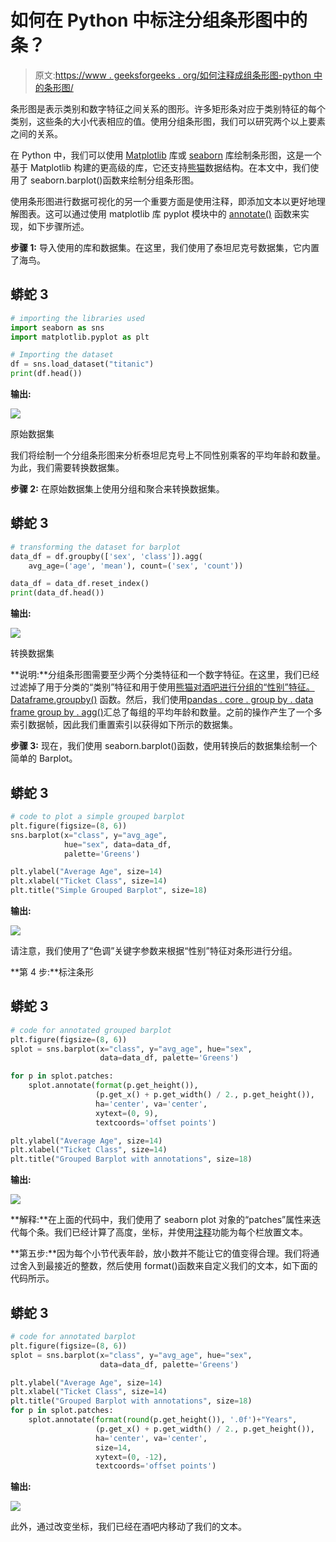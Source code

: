 # 如何在 Python 中标注分组条形图中的条？

> 原文:[https://www . geeksforgeeks . org/如何注释成组条形图-python 中的条形图/](https://www.geeksforgeeks.org/how-to-annotate-bars-in-grouped-barplot-in-python/)

条形图是表示类别和数字特征之间关系的图形。许多矩形条对应于类别特征的每个类别，这些条的大小代表相应的值。使用分组条形图，我们可以研究两个以上要素之间的关系。

在 Python 中，我们可以使用 [Matplotlib](https://www.geeksforgeeks.org/bar-plot-in-matplotlib/) 库或 [seaborn](https://www.geeksforgeeks.org/seaborn-barplot-method-in-python/?ref=lbp) 库绘制条形图，这是一个基于 Matplotlib 构建的更高级的库，它还支持[熊猫](https://www.geeksforgeeks.org/python-pandas-dataframe/)数据结构。在本文中，我们使用了 seaborn.barplot()函数来绘制分组条形图。

使用条形图进行数据可视化的另一个重要方面是使用注释，即添加文本以更好地理解图表。这可以通过使用 matplotlib 库 pyplot 模块中的 [annotate()](https://www.geeksforgeeks.org/matplotlib-pyplot-annotate-in-python/) 函数来实现，如下步骤所述。

**步骤 1:** 导入使用的库和数据集。在这里，我们使用了泰坦尼克号数据集，它内置了海鸟。

## 蟒蛇 3

```py
# importing the libraries used
import seaborn as sns
import matplotlib.pyplot as plt

# Importing the dataset
df = sns.load_dataset("titanic")
print(df.head())
```

**输出:**

![](img/4d2ae7d52d7287e1aec20c012e436de1.png)

原始数据集

我们将绘制一个分组条形图来分析泰坦尼克号上不同性别乘客的平均年龄和数量。为此，我们需要转换数据集。

**步骤 2:** 在原始数据集上使用分组和聚合来转换数据集。

## 蟒蛇 3

```py
# transforming the dataset for barplot
data_df = df.groupby(['sex', 'class']).agg(
    avg_age=('age', 'mean'), count=('sex', 'count'))

data_df = data_df.reset_index()
print(data_df.head())
```

**输出:**

![](img/e66ca593f125496c73b822da51a8a6f2.png)

转换数据集

**说明:**分组条形图需要至少两个分类特征和一个数字特征。在这里，我们已经过滤掉了用于分类的“类别”特征和用于使用[熊猫对酒吧进行分组的“性别”特征。Dataframe.groupby()](https://www.geeksforgeeks.org/python-pandas-dataframe-groupby/) 函数。然后，我们使用[pandas . core . group by . data frame group by . agg()](https://www.geeksforgeeks.org/how-to-combine-groupby-and-multiple-aggregate-functions-in-pandas/)汇总了每组的平均年龄和数量。之前的操作产生了一个多索引数据帧，因此我们重置索引以获得如下所示的数据集。

**步骤 3:** 现在，我们使用 seaborn.barplot()函数，使用转换后的数据集绘制一个简单的 Barplot。

## 蟒蛇 3

```py
# code to plot a simple grouped barplot
plt.figure(figsize=(8, 6))
sns.barplot(x="class", y="avg_age",
            hue="sex", data=data_df,
            palette='Greens')

plt.ylabel("Average Age", size=14)
plt.xlabel("Ticket Class", size=14)
plt.title("Simple Grouped Barplot", size=18)
```

**输出:**

![](img/489871ddbf8950d6fbe15dddc49e53c3.png)

请注意，我们使用了“色调”关键字参数来根据“性别”特征对条形进行分组。

**第 4 步:**标注条形

## 蟒蛇 3

```py
# code for annotated grouped barplot
plt.figure(figsize=(8, 6))
splot = sns.barplot(x="class", y="avg_age", hue="sex",
                    data=data_df, palette='Greens')

for p in splot.patches:
    splot.annotate(format(p.get_height()),
                   (p.get_x() + p.get_width() / 2., p.get_height()),
                   ha='center', va='center',
                   xytext=(0, 9),
                   textcoords='offset points')

plt.ylabel("Average Age", size=14)
plt.xlabel("Ticket Class", size=14)
plt.title("Grouped Barplot with annotations", size=18)
```

**输出:**

![](img/c365df557573e71dac965b3905bc7edc.png)

**解释:**在上面的代码中，我们使用了 seaborn plot 对象的“patches”属性来迭代每个条。我们已经计算了高度，坐标，并使用[注释](https://www.geeksforgeeks.org/matplotlib-pyplot-annotate-in-python/)功能为每个栏放置文本。

**第五步:**因为每个小节代表年龄，放小数并不能让它的值变得合理。我们将通过舍入到最接近的整数，然后使用 format()函数来自定义我们的文本，如下面的代码所示。

## 蟒蛇 3

```py
# code for annotated barplot
plt.figure(figsize=(8, 6))
splot = sns.barplot(x="class", y="avg_age", hue="sex",
                    data=data_df, palette='Greens')

plt.ylabel("Average Age", size=14)
plt.xlabel("Ticket Class", size=14)
plt.title("Grouped Barplot with annotations", size=18)
for p in splot.patches:
    splot.annotate(format(round(p.get_height()), '.0f')+"Years",
                   (p.get_x() + p.get_width() / 2., p.get_height()),
                   ha='center', va='center',
                   size=14,
                   xytext=(0, -12),
                   textcoords='offset points')
```

**输出:**

![](img/7c110d9a37dd38de1c7c48c56b833cd6.png)

此外，通过改变坐标，我们已经在酒吧内移动了我们的文本。